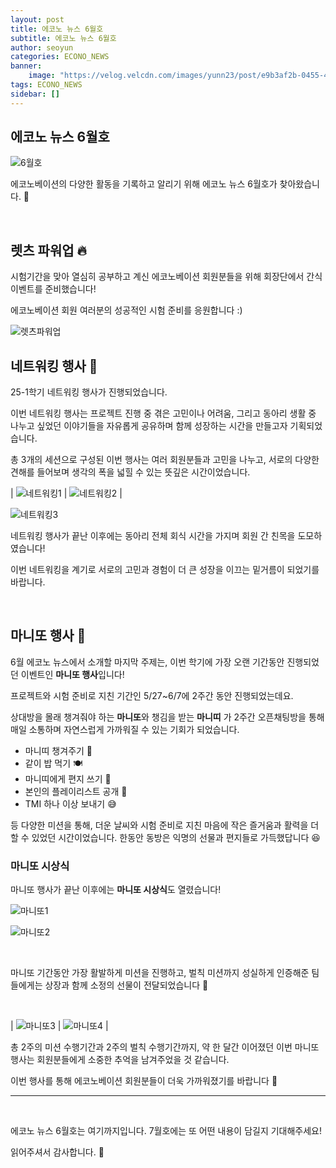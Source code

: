 ```yaml
---
layout: post
title: 에코노 뉴스 6월호
subtitle: 에코노 뉴스 6월호
author: seoyun
categories: ECONO_NEWS
banner:
    image: "https://velog.velcdn.com/images/yunn23/post/e9b3af2b-0455-4f47-a626-3e87cb20f057/image.jpg"
tags: ECONO_NEWS
sidebar: []
---
```


## 에코노 뉴스 6월호

![6월호](https://velog.velcdn.com/images/yunn23/post/e9b3af2b-0455-4f47-a626-3e87cb20f057/image.jpg)

에코노베이션의 다양한 활동을 기록하고 알리기 위해 에코노 뉴스 6월호가 찾아왔습니다. 🍃

<br/>

## 렛츠 파워업 🔥

시험기간을 맞아 열심히 공부하고 계신 에코노베이션 회원분들을 위해 회장단에서 간식 이벤트를 준비했습니다!

에코노베이션 회원 여러분의 성공적인 시험 준비를 응원합니다 :)

<img src="https://velog.velcdn.com/images/yunn23/post/b83d2ff8-9b54-490e-babc-114557d780b7/image.jpg" alt="렛츠파워업"/>

<br/>

## 네트워킹 행사 🙌

25-1학기 네트워킹 행사가 진행되었습니다.

이번 네트워킹 행사는 프로젝트 진행 중 겪은 고민이나 어려움, 그리고 동아리 생활 중 나누고 싶었던 이야기들을 자유롭게 공유하며 함께 성장하는 시간을 만들고자 기획되었습니다.

총 3개의 세션으로 구성된 이번 행사는  여러 회원분들과 고민을 나누고, 서로의 다양한 견해를 들어보며 생각의 폭을 넓힐 수 있는 뜻깊은 시간이었습니다.


| <img src="https://velog.velcdn.com/images/yunn23/post/4f657e08-c2f8-48da-9190-ceb5412ea566/image.JPG" alt="네트워킹1"/> | <img src="https://velog.velcdn.com/images/yunn23/post/33adb648-2aea-49a6-a94c-3e7b2b75d762/image.JPG" alt="네트워킹2"/> |

![네트워킹3](https://velog.velcdn.com/images/yunn23/post/25587b0d-dcee-4512-9bd1-a7146d69bcc3/image.JPG)

네트워킹 행사가 끝난 이후에는 동아리 전체 회식 시간을 가지며 회원 간 친목을 도모하였습니다!

이번 네트워킹을 계기로 서로의 고민과 경험이 더 큰 성장을 이끄는 밑거름이 되었기를 바랍니다.

<br/>

## 마니또 행사 🎁

6월 에코노 뉴스에서 소개할 마지막 주제는, 이번 학기에 가장 오랜 기간동안 진행되었던 이벤트인 **마니또 행사**입니다!

프로젝트와 시험 준비로 지친 기간인 5/27~6/7에 2주간 동안 진행되었는데요.

상대방을 몰래 챙겨줘야 하는 **마니또**와 챙김을 받는 **마니띠** 가 2주간 오픈채팅방을 통해 매일 소통하며 자연스럽게 가까워질 수 있는 기회가 되었습니다.

- 마니띠 챙겨주기 🎁
- 같이 밥 먹기 🍽️
- 마니띠에게 편지 쓰기 💌
- 본인의 플레이리스트 공개 🎵
- TMI 하나 이상 보내기 😅

등 다양한 미션을 통해, 더운 날씨와 시험 준비로 지친 마음에 작은 즐거움과 활력을 더할 수 있었던 시간이었습니다. 한동안 동방은 익명의 선물과 편지들로 가득했답니다 😆


### 마니또 시상식

마니또 행사가 끝난 이후에는 **마니또 시상식**도 열렸습니다!


![마니또1](https://velog.velcdn.com/images/yunn23/post/924f2485-bd47-40b8-97b2-7ba1ca17ba62/image.JPG)

![마니또2](https://velog.velcdn.com/images/yunn23/post/6083a800-20eb-4c01-a557-b79b0fd4756f/image.jpg)

<br/>

마니또 기간동안 가장 활발하게 미션을 진행하고, 벌칙 미션까지 성실하게 인증해준 팀들에게는 상장과 함께 소정의 선물이 전달되었습니다 🏅

<br/>

| <img src="https://velog.velcdn.com/images/yunn23/post/5e5f5ac1-a47a-4417-ab87-43c3be832f87/image.JPG" alt="마니또3"/> | <img src="https://velog.velcdn.com/images/yunn23/post/464c173c-219a-4199-851f-e4a756340d78/image.JPG" alt="마니또4"/> |


총 2주의 미션 수행기간과 2주의 벌칙 수행기간까지, 약 한 달간 이어졌던 이번 마니또 행사는 회원분들에게 소중한 추억을 남겨주었을 것 같습니다.

이번 행사를 통해 에코노베이션 회원분들이 더욱 가까워졌기를 바랍니다 🫶

---

<br/>

에코노 뉴스 6월호는 여기까지입니다. 7월호에는 또 어떤 내용이 담길지 기대해주세요!

읽어주셔서 감사합니다. 🙌



